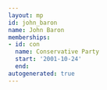 ```yaml
---
layout: mp
id: john_baron
name: John Baron
memberships:
- id: con
  name: Conservative Party
  start: '2001-10-24'
  end: 
autogenerated: true
---
```


